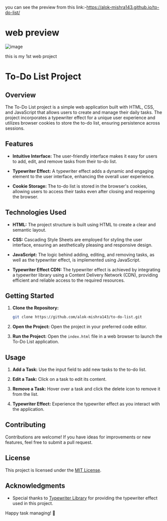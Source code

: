 you can see the preview from this link:-https://alok-mishra143.github.io/to-do-list/

# web preview

![image](https://github.com/alok-mishra143/to-do-list/assets/100504874/8af19374-3909-4a6a-a69e-4de257dfc2b1)




this is my 1st web project 

# To-Do List Project

## Overview

The To-Do List project is a simple web application built with HTML, CSS, and JavaScript that allows users to create and manage their daily tasks. The project incorporates a typewriter effect for a unique user experience and utilizes browser cookies to store the to-do list, ensuring persistence across sessions.

## Features

- **Intuitive Interface:** The user-friendly interface makes it easy for users to add, edit, and remove tasks from their to-do list.
  
- **Typewriter Effect:** A typewriter effect adds a dynamic and engaging element to the user interface, enhancing the overall user experience.

- **Cookie Storage:** The to-do list is stored in the browser's cookies, allowing users to access their tasks even after closing and reopening the browser.

## Technologies Used

- **HTML:** The project structure is built using HTML to create a clear and semantic layout.

- **CSS:** Cascading Style Sheets are employed for styling the user interface, ensuring an aesthetically pleasing and responsive design.

- **JavaScript:** The logic behind adding, editing, and removing tasks, as well as the typewriter effect, is implemented using JavaScript.

- **Typewriter Effect CDN:** The typewriter effect is achieved by integrating a typewriter library using a Content Delivery Network (CDN), providing efficient and reliable access to the required resources.

## Getting Started

1. **Clone the Repository:**
   ```bash
   git clone https://github.com/alok-mishra143/to-do-list.git
   ```

2. **Open the Project:**
   Open the project in your preferred code editor.

3. **Run the Project:**
   Open the `index.html` file in a web browser to launch the To-Do List application.

## Usage

1. **Add a Task:**
   Use the input field to add new tasks to the to-do list.

2. **Edit a Task:**
   Click on a task to edit its content.

3. **Remove a Task:**
   Hover over a task and click the delete icon to remove it from the list.

4. **Typewriter Effect:**
   Experience the typewriter effect as you interact with the application.

## Contributing

Contributions are welcome! If you have ideas for improvements or new features, feel free to submit a pull request.

## License

This project is licensed under the [MIT License](LICENSE.md).

## Acknowledgments

- Special thanks to [Typewriter Library](typewriter-library-url) for providing the typewriter effect used in this project.



Happy task managing! 🚀
